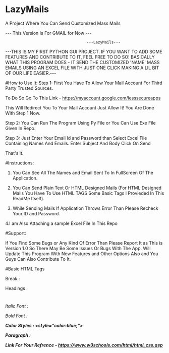 # LazyMails
 A Project Where You Can Send Customized Mass Mails 

 --- This Version Is For GMAIL for Now ---

 										---LazyMails---

---THIS IS MY FIRST PYTHON GUI PROJECT. IF YOU WANT TO ADD SOME FEATURES AND CONTRIBUTE TO IT, FEEL FREE TO DO SO!
BASICALLY WHAT THIS PROGRAM DOES - IT SEND THE CUSTOMIZED 'NAME' MASS EMAILS USING AN EXCEL FILE WITH JUST ONE CLICK MAKING A LIL BIT OF OUR LIFE EASIER.---

#How to Use It:
Step 1: First You Have To Allow Your Mail Account For Third Party Trusted Sources. 

To Do So Go To This Link - https://myaccount.google.com/lesssecureapps

This Will Redirect You To Your Mail Account Just Allow It! You Are Done With Step 1 Now.

Step 2: You Can Run The Program Using Py File or You Can Use Exe File Given In Repo.

Step 3: Just Enter Your Email Id and Password than Select Excel File Containing Names And Emails. Enter Subject And Body Click On Send

That's it.

#Instructions:

1. You Can See All The Names and Email Sent To In FullScreen Of The Application.

2. You Can Send Plain Text Or HTML Designed Mails (For HTML Designed Mails You Have To Use HTML TAGS Some Basic Tags I Provieded In This ReadMe Itself).

3. While Sending Mails If Application Throws Error Than Please Recheck Your ID and Password.

4.I am Also Attaching a sample Excel File In This Repo

#Support: 

If You Find Some Bugs or Any Kind Of Error Than Please Report It as This is Version 1.0 So There May Be Some Issues Or Bugs With The App.
Will Update This Program With New Features and Other Options Also and You Guys Can Also Contribute To It.

#Basic HTML Tags

Break : <br>

Headings : <h1> <h2> <h3> <h4> <h5> <h6>

Italic Font : <i>

Bold Font : <b>

Color Styles : <style="color:blue;">

Paragraph : <p>

Link For Your Refrence - https://www.w3schools.com/html/html_css.asp

